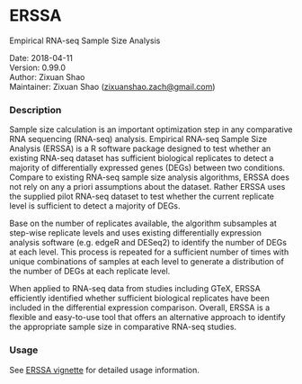 # ERSSA
Empirical RNA-seq Sample Size Analysis

Date: 2018-04-11<br>
Version: 0.99.0<br>
Author: Zixuan Shao<br>
Maintainer: Zixuan Shao (zixuanshao.zach@gmail.com)

### Description
Sample size calculation is an important optimization step in any comparative RNA sequencing (RNA-seq) analysis. Empirical RNA-seq Sample Size Analysis (ERSSA) is a R software package designed to test whether an existing RNA-seq dataset has sufficient biological replicates to detect a majority of differentially expressed genes (DEGs) between two conditions. Compare to existing RNA-seq sample size analysis algorithms, ERSSA does not rely on any a priori assumptions about the dataset. Rather ERSSA uses the supplied pilot RNA-seq dataset to test whether the current replicate level is sufficient to detect a majority of DEGs. 

Base on the number of replicates available, the algorithm subsamples at step-wise replicate levels and uses existing differentially expression analysis software (e.g. edgeR and DESeq2) to identify the number of DEGs at each level. This process is repeated for a sufficient number of times with unique combinations of samples at each level to generate a distribution of the number of DEGs at each replicate level. 

When applied to RNA-seq data from studies including GTeX, ERSSA efficiently identified whether sufficient biological replicates have been included in the differential expression comparison. Overall, ERSSA is a flexible and easy-to-use tool that offers an alternative approach to identify the appropriate sample size in comparative RNA-seq studies.

### Usage
See [ERSSA vignette](./vignettes/ERSSA.html) for detailed usage information.
